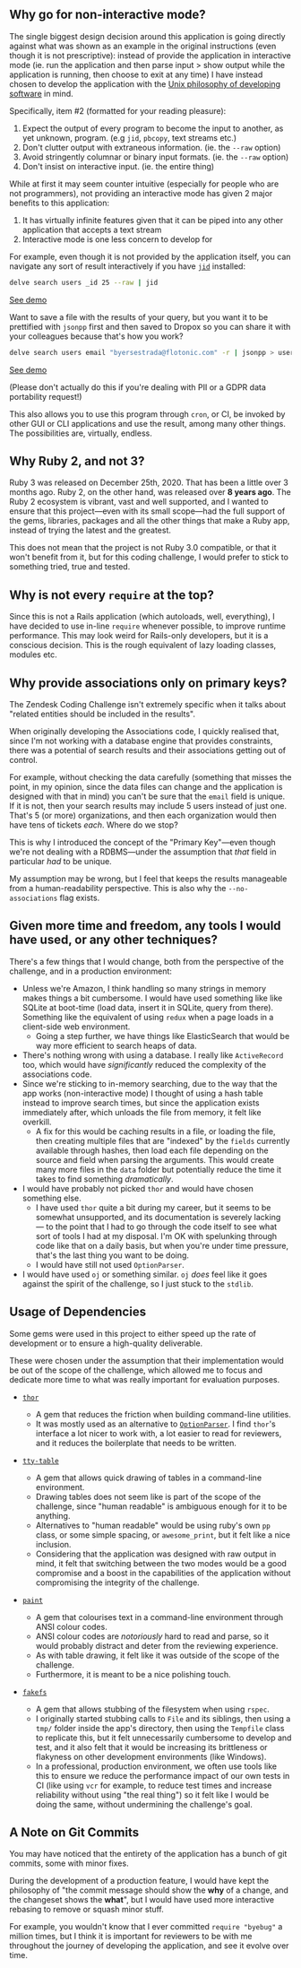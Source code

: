 
## Why go for non-interactive mode?

The single biggest design decision around this application is going directly against what was shown as an example
in the original instructions (even though it is not prescriptive): instead of provide the application in interactive
mode (ie. run the application and then parse input > show output while the application is running, then choose to exit
at any time) I have instead chosen to develop the application with the [Unix philosophy of developing software][unix philosophy]
in mind.

Specifically, item #2 (formatted for your reading pleasure):

1. Expect the output of every program to become the input to another, as yet unknown, program. (e.g `jid`, `pbcopy`, text streams etc.)
2. Don't clutter output with extraneous information. (ie. the `--raw` option)
3. Avoid stringently columnar or binary input formats. (ie. the `--raw` option)
4. Don't insist on interactive input. (ie. the entire thing)

While at first it may seem counter intuitive (especially for people who are not programmers), not providing an
interactive mode has given 2 major benefits to this application:

1. It has virtually infinite features given that it can be piped into any other application that accepts a text stream
2. Interactive mode is one less concern to develop for

For example, even though it is not provided by the application itself, you can navigate any sort of result interactively
if you have [`jid`][jid] installed:

```bash
delve search users _id 25 --raw | jid
```

<a href="https://www.dropbox.com/s/c0yqstr22e1p638/jid-demo.mov?dl=0">See demo</a>

Want to save a file with the results of your query, but you want it to be prettified with `jsonpp` first and then saved
to Dropox so you can share it with your colleagues because that's how you work?

```bash
delve search users email "byersestrada@flotonic.com" -r | jsonpp > user.json && cp ./user.json ~/Dropbox/user.json
```

<a href="https://www.dropbox.com/s/r5ht6qmc108i2mu/dropbox-demo.mov?dl=0">See demo</a>

(Please don't actually do this if you're dealing with PII or a GDPR data portability request!)

This also allows you to use this program through `cron`, or CI, be invoked by other GUI or CLI applications and use the
result, among many other things. The possibilities are, virtually, endless.

## Why Ruby 2, and not 3?

Ruby 3 was released on December 25th, 2020. That has been a little over 3 months ago. Ruby 2, on the other hand, was
released over **8 years ago**. The Ruby 2 ecosystem is vibrant, vast and well supported, and I wanted to ensure that
this project—even with its small scope—had the full support of the gems, libraries, packages and all the other
things that make a Ruby app, instead of trying the latest and the greatest.

This does not mean that the project is not Ruby 3.0 compatible, or that it won't benefit from it, but for this
coding challenge, I would prefer to stick to something tried, true and tested.

## Why is not every `require` at the top?

Since this is not a Rails application (which autoloads, well, everything), I have decided to use in-line `require`
whenever possible, to improve runtime performance. This may look weird for Rails-only developers, but it is a conscious
decision. This is the rough equivalent of lazy loading classes, modules etc.

## Why provide associations only on primary keys?

The Zendesk Coding Challenge isn't extremely specific when it talks about "related entities should be included in the
results".

When originally developing the Associations code, I quickly realised that, since I'm not working with a database engine
that provides constraints, there was a potential of search results and their associations getting out of control.

For example, without checking the data carefully (something that misses the point, in my opinion, since the data files
can change and the application is designed with that in mind) you can't be sure that the `email` field is unique. If
it is not, then your search results may include 5 users instead of just one. That's 5 (or more) organizations, and then
each organization would then have tens of tickets _each_. Where do we stop?

This is why I introduced the concept of the "Primary Key"—even though we're not dealing with a RDBMS—under the
assumption that _that_ field in particular _had_ to be unique.

My assumption may be wrong, but I feel that keeps the results manageable from a human-readability perspective. This is
also why the `--no-associations` flag exists.

## Given more time and freedom, any tools I would have used, or any other techniques?

There's a few things that I would change, both from the perspective of the challenge, and in a production environment:

- Unless we're Amazon, I think handling so many strings in memory makes things a bit cumbersome. I would have used
something like like SQLite at boot-time (load data, insert it in SQLite, query from there). Something like the
equivalent of using `redux` when a page loads in a client-side web environment.
  - Going a step further, we have things like ElasticSearch that would be way more efficient to search heaps of data.
- There's nothing wrong with using a database. I really like `ActiveRecord` too, which would have _significantly_ reduced
the complexity of the associations code.
- Since we're sticking to in-memory searching, due to the way that the app works (non-interactive mode) I thought of using
a hash table instead to improve search times, but since the application exists immediately after, which unloads the file
from memory, it felt like overkill.
  - A fix for this would be caching results in a file, or loading the file, then creating 
  multiple files that are "indexed" by the `fields` currently available through hashes, then load each file depending
  on the source and field when parsing the arguments. This would create many more files in the `data` folder but
  potentially reduce the time it takes to find something _dramatically_.
- I would have probably not picked `thor` and would have chosen something else.
  - I have used `thor` quite a bit during my career, but it seems to be somewhat unsupported, and its documentation is
  severely lacking — to the point that I had to go through the code itself to see what sort of tools I had at my
  disposal. I'm OK with spelunking through code like that on a daily basis, but when you're under time pressure, that's
  the last thing you want to be doing.
  - I would have still not used `OptionParser`.
- I would have used `oj` or something similar. `oj` _does_ feel like it goes against the spirit of the challenge, so I
just stuck to the `stdlib`.

## Usage of Dependencies

Some gems were used in this project to either speed up the rate of development or to ensure a high-quality deliverable.

These were chosen under the assumption that their implementation would be out of the scope of the challenge, which
allowed me to focus and dedicate more time to what was really important for evaluation purposes.

- [`thor`][thor]
  - A gem that reduces the friction when building command-line utilities.
  - It was mostly used as an alternative to [`OptionParser`](optionparser). I find `thor`'s interface a lot nicer to
  work with, a lot easier to read for reviewers, and it reduces the boilerplate that needs to be written.

- [`tty-table`][tty-table]
  - A gem that allows quick drawing of tables in a command-line environment.
  - Drawing tables does not seem like is part of the scope of the challenge, since "human readable" is ambiguous enough
  for it to be anything.
  - Alternatives to "human readable" would be using ruby's own `pp` class, or some simple spacing, or `awesome_print`,
  but it felt like a nice inclusion.
  - Considering that the application was designed with raw output in mind, it felt that switching between the two modes
  would be a good compromise and a boost in the capabilities of the application without compromising the integrity of
  the challenge.

- [`paint`][paint]
  - A gem that colourises text in a command-line environment through ANSI colour codes.
  - ANSI colour codes are _notoriously_ hard to read and parse, so it would probably distract and deter from the
  reviewing experience.
  - As with table drawing, it felt like it was outside of the scope of the challenge.
  - Furthermore, it is meant to be a nice polishing touch.

- [`fakefs`][fakefs]
  - A gem that allows stubbing of the filesystem when using `rspec`.
  - I originally started stubbing calls to `File` and its siblings, then using a `tmp/` folder inside
  the app's directory, then using the `Tempfile` class to replicate this, but it felt unnecessarily cumbersome to
  develop and test, and it also felt that it would be increasing its brittleness or flakyness on other development
  environments (like Windows).
  - In a professional, production environment, we often use tools like this to ensure we reduce the performance impact
  of our own tests in CI (like using `vcr` for example, to reduce test times and increase reliability without using
  "the real thing") so it felt like I would be doing the same, without undermining the challenge's goal.

## A Note on Git Commits

You may have noticed that the entirety of the application has a bunch of git commits, some with minor fixes.

During the development of a production feature, I would have kept the philosophy of "the commit message should show the
**why** of a change, and the changeset shows the **what**", but I would have used more interactive rebasing to remove
or squash minor stuff.

For example, you wouldn't know that I ever committed `require "byebug"` a million times, but I think it is important
for reviewers to be with me throughout the journey of developing the application, and see it evolve over time.

[thor]: https://github.com/erikhuda/thor
[optionparser]: https://ruby-doc.org/stdlib-2.7.2/libdoc/optparse/rdoc/OptionParser.html
[tty-table]: https://github.com/piotrmurach/tty-table
[paint]: https://github.com/janlelis/paint
[fakefs]: https://github.com/fakefs/fakefs
[unix philosophy]: https://en.wikipedia.org/wiki/Unix_philosophy
[jid]: https://github.com/simeji/jid
